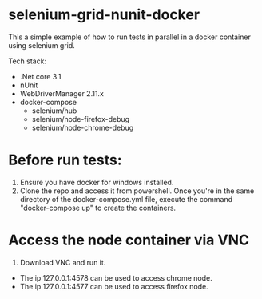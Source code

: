 # selenium-grid-nunit-docker
This a simple example of how to run tests in parallel in a docker container using selenium grid.

Tech stack:

- .Net core 3.1
- nUnit
- WebDriverManager 2.11.x
- docker-compose
  - selenium/hub
  - selenium/node-firefox-debug
  - selenium/node-chrome-debug
  
 # Before run tests:
  1) Ensure you have docker for windows installed.
  2) Clone the repo and access it from powershell. Once you're in the same directory of the docker-compose.yml file, execute the command "docker-compose up" 
  to create the containers.

# Access the node container via VNC
  1) Download VNC and run it.
   - The ip 127.0.0.1:4578 can be used to access chrome node.
   - The ip 127.0.0.1:4577 can be used to access firefox node.
